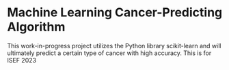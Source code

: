 # Machine Learning Cancer-Predicting Algorithm
This work-in-progress project utilizes the Python library scikit-learn and will ultimately predict a certain type of cancer with high accuracy. This is for ISEF 2023
